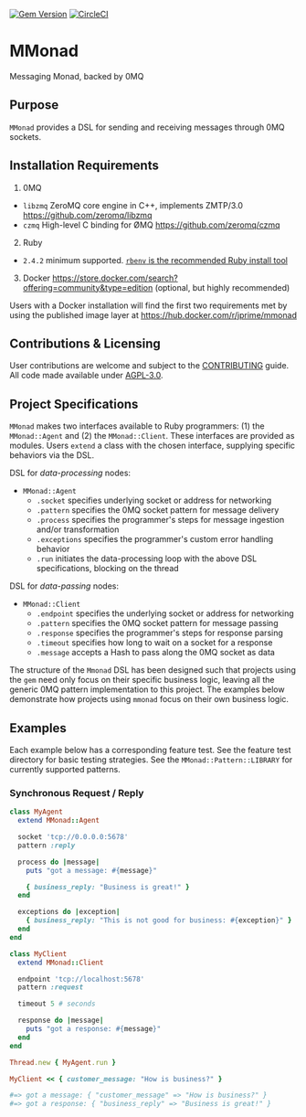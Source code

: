 [![Gem Version](https://badge.fury.io/rb/mmonad.svg)](https://badge.fury.io/rb/mmonad)
[![CircleCI](https://circleci.com/gh/Jared-Prime/mmonad.svg?style=svg)](https://circleci.com/gh/Jared-Prime/mmonad)

# MMonad

Messaging Monad, backed by 0MQ

## Purpose

`MMonad` provides a DSL for sending and receiving messages through 0MQ sockets.

## Installation Requirements

1. 0MQ
  - `libzmq` ZeroMQ core engine in C++, implements ZMTP/3.0 https://github.com/zeromq/libzmq
  - `czmq` High-level C binding for ØMQ https://github.com/zeromq/czmq
2. Ruby
  - `2.4.2` minimum supported. [`rbenv` is the recommended Ruby install tool](https://github.com/rbenv/rbenv#installation)
3. Docker https://store.docker.com/search?offering=community&type=edition (optional, but highly recommended)

Users with a Docker installation will find the first two requirements met by using the published image layer at https://hub.docker.com/r/jprime/mmonad

## Contributions & Licensing

User contributions are welcome and subject to the [CONTRIBUTING](https://github.com/Jared-Prime/mmonad/blob/master/CONTRIBUTING) guide. All code made available under [AGPL-3.0](https://github.com/Jared-Prime/mmonad/blob/master/LICENSE).

## Project Specifications

`MMonad` makes two interfaces available to Ruby programmers: (1) the `MMonad::Agent` and (2) the `MMonad::Client`. These interfaces are provided as modules. Users `extend` a class with the chosen interface, supplying specific behaviors via the DSL.

DSL for _data-processing_ nodes:

- `MMonad::Agent`
  - `.socket` specifies underlying socket or address for networking
  - `.pattern` specifies the 0MQ socket pattern for message delivery
  - `.process` specifies the programmer's steps for message ingestion and/or transformation
  - `.exceptions` specifies the programmer's custom error handling behavior
  - `.run` initiates the data-processing loop with the above DSL specifications, blocking on the thread

DSL for _data-passing_ nodes:

- `MMonad::Client`
  - `.endpoint` specifies the underlying socket or address for networking
  - `.pattern` specifies the 0MQ socket pattern for message passing
  - `.response` specifies the programmer's steps for response parsing
  - `.timeout` specifies how long to wait on a socket for a response
  - `.message` accepts a Hash to pass along the 0MQ socket as data

The structure of the `Mmonad` DSL has been designed such that projects using the `gem` need only focus on their specific business logic, leaving all the generic 0MQ pattern implementation to this project. The examples below demonstrate how projects using `mmonad` focus on their own business logic.

## Examples

Each example below has a corresponding feature test. See the feature test directory for basic testing strategies. See the `MMonad::Pattern::LIBRARY` for currently supported patterns.

### Synchronous Request / Reply

```ruby
class MyAgent
  extend MMonad::Agent

  socket 'tcp://0.0.0.0:5678'
  pattern :reply

  process do |message|
    puts "got a message: #{message}"

    { business_reply: "Business is great!" }
  end

  exceptions do |exception|
    { business_reply: "This is not good for business: #{exception}" }
  end
end

class MyClient
  extend MMonad::Client

  endpoint 'tcp://localhost:5678'
  pattern :request

  timeout 5 # seconds

  response do |message|
    puts "got a response: #{message}"
  end
end

Thread.new { MyAgent.run }

MyClient << { customer_message: "How is business?" }

#=> got a message: { "customer_message" => "How is business?" }
#=> got a response: { "business_reply" => "Business is great!" }
```